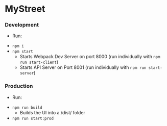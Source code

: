 # MyStreet

### Development
* Run:
+ `npm i`
+ `npm start`
    + Starts Webpack Dev Server on port 8000 (run individually with `npm run start-client`)
    + Starts API Server on Port 8001 (run individually with `npm run start-server`)


### Production
* Run:
+ `npm run build`
    + Builds the UI into a /dist/ folder
+ `npm run start:prod`
